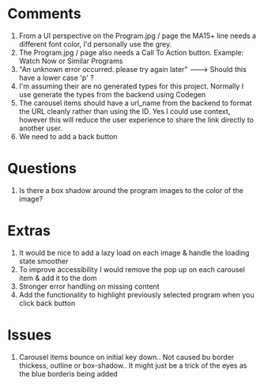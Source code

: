 # Comments

1. From a UI perspective on the Program.jpg / page the MA15+ line needs a different font color, I'd personally use the grey.
2. The Program.jpg / page also needs a Call To Action button. Example: Watch Now or Similar Programs
3. "An unknown error occurred. please try again later" ---> Should this have a lower case 'p' ?
4. I'm assuming their are no generated types for this project. Normally I use generate the types from the backend using Codegen
5. The carousel items should have a url_name from the backend to format the URL cleanly rather than using the ID. Yes I could use context, however this will reduce the user experience to share the link directly to another user.
6. We need to add a back button

# Questions

1. Is there a box shadow around the program images to the color of the image?

# Extras

1. It would be nice to add a lazy load on each image & handle the loading state smoother
2. To improve accessibility I would remove the pop up on each carousel item & add it to the dom
3. Stronger error handling on missing content
4. Add the functionality to highlight previously selected program when you click back button

# Issues

1. Carousel items bounce on initial key down.. Not caused bu border thickess, outline or box-shadow.. It might just be a trick of the eyes as the blue borderis being added
